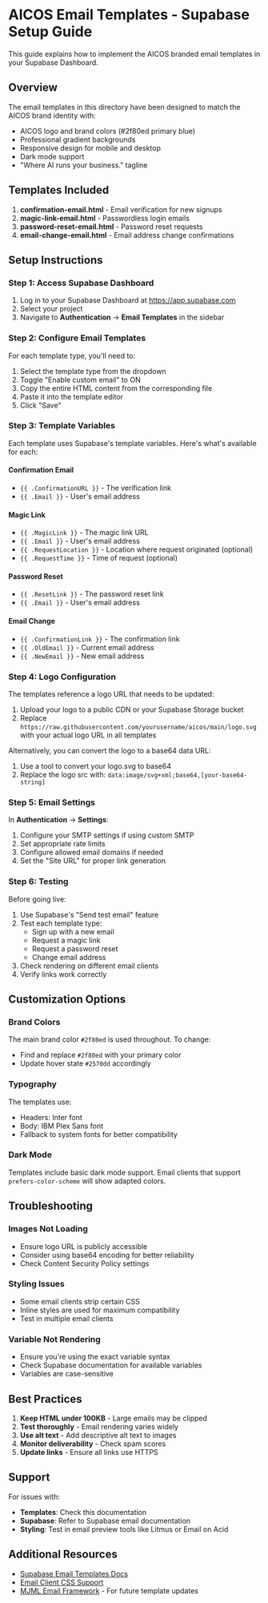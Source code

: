 # AICOS Email Templates - Supabase Setup Guide

This guide explains how to implement the AICOS branded email templates in your Supabase Dashboard.

## Overview

The email templates in this directory have been designed to match the AICOS brand identity with:
- AICOS logo and brand colors (#2f80ed primary blue)
- Professional gradient backgrounds
- Responsive design for mobile and desktop
- Dark mode support
- "Where AI runs your business." tagline

## Templates Included

1. **confirmation-email.html** - Email verification for new signups
2. **magic-link-email.html** - Passwordless login emails
3. **password-reset-email.html** - Password reset requests
4. **email-change-email.html** - Email address change confirmations

## Setup Instructions

### Step 1: Access Supabase Dashboard

1. Log in to your Supabase Dashboard at https://app.supabase.com
2. Select your project
3. Navigate to **Authentication** → **Email Templates** in the sidebar

### Step 2: Configure Email Templates

For each template type, you'll need to:

1. Select the template type from the dropdown
2. Toggle "Enable custom email" to ON
3. Copy the entire HTML content from the corresponding file
4. Paste it into the template editor
5. Click "Save"

### Step 3: Template Variables

Each template uses Supabase's template variables. Here's what's available for each:

#### Confirmation Email
- `{{ .ConfirmationURL }}` - The verification link
- `{{ .Email }}` - User's email address

#### Magic Link
- `{{ .MagicLink }}` - The magic link URL
- `{{ .Email }}` - User's email address
- `{{ .RequestLocation }}` - Location where request originated (optional)
- `{{ .RequestTime }}` - Time of request (optional)

#### Password Reset
- `{{ .ResetLink }}` - The password reset link
- `{{ .Email }}` - User's email address

#### Email Change
- `{{ .ConfirmationLink }}` - The confirmation link
- `{{ .OldEmail }}` - Current email address
- `{{ .NewEmail }}` - New email address

### Step 4: Logo Configuration

The templates reference a logo URL that needs to be updated:

1. Upload your logo to a public CDN or your Supabase Storage bucket
2. Replace `https://raw.githubusercontent.com/yourusername/aicos/main/logo.svg` with your actual logo URL in all templates

Alternatively, you can convert the logo to a base64 data URL:
1. Use a tool to convert your logo.svg to base64
2. Replace the logo src with: `data:image/svg+xml;base64,[your-base64-string]`

### Step 5: Email Settings

In **Authentication** → **Settings**:

1. Configure your SMTP settings if using custom SMTP
2. Set appropriate rate limits
3. Configure allowed email domains if needed
4. Set the "Site URL" for proper link generation

### Step 6: Testing

Before going live:

1. Use Supabase's "Send test email" feature
2. Test each template type:
   - Sign up with a new email
   - Request a magic link
   - Request a password reset
   - Change email address
3. Check rendering on different email clients
4. Verify links work correctly

## Customization Options

### Brand Colors
The main brand color `#2f80ed` is used throughout. To change:
- Find and replace `#2f80ed` with your primary color
- Update hover state `#2570dd` accordingly

### Typography
The templates use:
- Headers: Inter font
- Body: IBM Plex Sans font
- Fallback to system fonts for better compatibility

### Dark Mode
Templates include basic dark mode support. Email clients that support `prefers-color-scheme` will show adapted colors.

## Troubleshooting

### Images Not Loading
- Ensure logo URL is publicly accessible
- Consider using base64 encoding for better reliability
- Check Content Security Policy settings

### Styling Issues
- Some email clients strip certain CSS
- Inline styles are used for maximum compatibility
- Test in multiple email clients

### Variable Not Rendering
- Ensure you're using the exact variable syntax
- Check Supabase documentation for available variables
- Variables are case-sensitive

## Best Practices

1. **Keep HTML under 100KB** - Large emails may be clipped
2. **Test thoroughly** - Email rendering varies widely
3. **Use alt text** - Add descriptive alt text to images
4. **Monitor deliverability** - Check spam scores
5. **Update links** - Ensure all links use HTTPS

## Support

For issues with:
- **Templates**: Check this documentation
- **Supabase**: Refer to Supabase email documentation
- **Styling**: Test in email preview tools like Litmus or Email on Acid

## Additional Resources

- [Supabase Email Templates Docs](https://supabase.com/docs/guides/auth/auth-email-templates)
- [Email Client CSS Support](https://www.campaignmonitor.com/css/)
- [MJML Email Framework](https://mjml.io/) - For future template updates